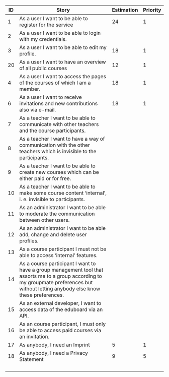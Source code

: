 | ID 	| Story 	| Estimation 	| Priority 	|
|----	|------------------------------------------------------------------------------------------------------------------------------------------------------------------------------------------	|------------	|----------	|
| 1 	| As a user I want to be able to register for the service 	|  24	| 1 	|
| 2 	| As a user I want to be able to login with my credentials. 	|  	|  	|
| 3 	| As a user I want to be able to edit my profile. 	|  18	|  1	|
| 20 	| As a user I want to have an overview of all public courses 	|  12	|  1	|
| 4 	| As a user I want to access the pages of the courses of which I am a member. 	|  18	| 1 	|
| 6 	| As a user I want to receive invitations and new contributions also via e-mail. 	| 18 	|  1	|
| 7 	| As a teacher I want to be able to communicate with other teachers and the course participants. 	|  	|  	|
| 8 	| As a teacher I want to have a way of communication with the other teachers which is invisible to the participants. 	|  	|  	|
| 9 	| As a teacher I want to be able to create new courses which can be either paid or for free. 	|  	|  	|
| 10 	| As a teacher I want to be able to make some course content ‘internal’, i. e. invisible to participants. 	|  	|  	|
| 11 	| As an administrator I want to be able to moderate the communication between other users. 	|  	|  	|
| 12 	| As an administrator I want to be able add, change and delete user profiles. 	|  	|  	|
| 13 	| As a course participant I must not be able to access ‘internal’ features. 	|  	|  	|
| 14 	| As a course participant I want to have a group management tool that assorts me to a group according to my groupmate preferences but without letting anybody else know these preferences. 	|  	|  	|
| 15 	| As an external developer, I want to access data of the eduboard via an API. 	|  	|  	|
| 16 	| As an course participant, I must only be able to access paid courses via an invitation. 	|  	|  	|
| 17 	| As anybody, I need an Imprint 	|  5	| 1 	|
| 18 	| As anybody, I need a Privacy Statement 	|  9	| 5 	|
|  	|  	|  	|  	|
|  	|  	|  	|  	|
|  	|  	|  	|  	|
|  	|  	|  	|  	|
